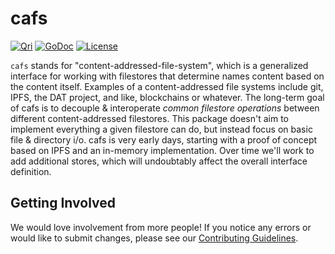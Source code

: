 # cafs

[![Qri](https://img.shields.io/badge/made%20by-qri-magenta.svg?style=flat-square)](https://qri.io)
[![GoDoc](https://godoc.org/github.com/qri-io/cafs?status.svg)](http://godoc.org/github.com/qri-io/cafs)
[![License](https://img.shields.io/github/license/qri-io/cafs.svg?style=flat-square)](./LICENSE)
<!-- [![Codecov](https://img.shields.io/codecov/c/github/qri-io/cafs.svg?style=flat-square)](https://codecov.io/gh/qri-io/cafs)
[![CI](https://img.shields.io/circleci/project/github/qri-io/cafs.svg?style=flat-square)](https://circleci.com/gh/qri-io/cafs) -->

`cafs` stands for "content-addressed-file-system", which is a generalized interface for working with filestores that determine names content based on the content itself. Examples of a content-addressed file systems include git, IPFS, the DAT project, and like, blockchains or whatever. The long-term goal of cafs is to decouple & interoperate _common filestore operations_ between different content-addressed filestores. This package doesn't aim to implement everything a given filestore can do, but instead focus on basic file & directory i/o. cafs is very early days, starting with a proof of concept based on IPFS and an in-memory implementation. Over time we'll work to add additional stores, which will undoubtably affect the overall interface definition.

## Getting Involved

We would love involvement from more people! If you notice any errors or would
like to submit changes, please see our
[Contributing Guidelines](./.github/CONTRIBUTING.md).